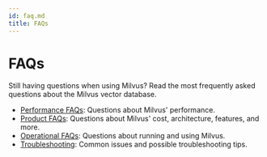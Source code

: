 ```yaml
---
id: faq.md
title: FAQs
---
```


# FAQs

Still having questions when using Milvus? Read the most frequently asked questions about the Milvus vector database. 

- [Performance FAQs](performance_faq.md): Questions about Milvus' performance.
- [Product FAQs](product_faq.md): Questions about Milvus' cost, architecture, features, and more.
- [Operational FAQs](operational_faq.md): Questions about running and using Milvus.
- [Troubleshooting](troubleshooting.md): Common issues and possible troubleshooting tips.

